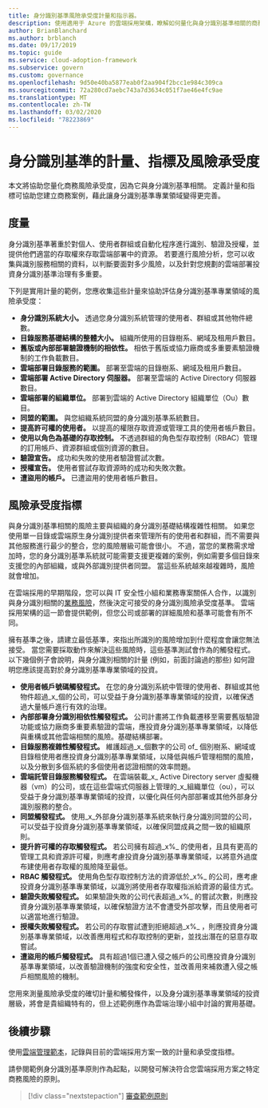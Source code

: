 ```yaml
---
title: 身分識別基準風險承受度計量和指示器。
description: 使用適用于 Azure 的雲端採用架構，瞭解如何量化與身分識別基準相關的商務風險承受度。
author: BrianBlanchard
ms.author: brblanch
ms.date: 09/17/2019
ms.topic: guide
ms.service: cloud-adoption-framework
ms.subservice: govern
ms.custom: governance
ms.openlocfilehash: 9d50e40ba5877eab0f2aa904f2bcc1e984c309ca
ms.sourcegitcommit: 72a280cd7aebc743a7d3634c051f7ae46e4fc9ae
ms.translationtype: MT
ms.contentlocale: zh-TW
ms.lasthandoff: 03/02/2020
ms.locfileid: "78223869"
---
```

# <a name="identity-baseline-metrics-indicators-and-risk-tolerance"></a>身分識別基準的計量、指標及風險承受度

本文將協助您量化商務風險承受度，因為它與身分識別基準相關。 定義計量和指標可協助您建立商務案例，藉此讓身分識別基準專業領域變得更完善。

## <a name="metrics"></a>度量

身分識別基準著重於對個人、使用者群組或自動化程序進行識別、驗證及授權，並提供他們適當的存取權來存取雲端部署中的資源。 若要進行風險分析，您可以收集與識別服務相關的資料，以判斷要面對多少風險，以及針對您規劃的雲端部署投資身分識別基準治理有多重要。

下列是實用計量的範例，您應收集這些計量來協助評估身分識別基準專業領域的風險承受度：

- **身分識別系統大小。** 透過您身分識別系統管理的使用者、群組或其他物件總數。
- **目錄服務基礎結構的整體大小。** 組織所使用的目錄樹系、網域及租用戶數目。
- **舊版或內部部署驗證機制的相依性。** 相依于舊版或協力廠商或多重要素驗證機制的工作負載數目。
- **雲端部署目錄服務的範圍。** 部署至雲端的目錄樹系、網域及租用戶數目。
- **雲端部署 Active Directory 伺服器。** 部署至雲端的 Active Directory 伺服器數目。
- **雲端部署的組織單位。** 部署到雲端的 Active Directory 組織單位（Ou）數目。
- **同盟的範圍。** 與您組織系統同盟的身分識別基準系統數目。
- **提高許可權的使用者。** 以提高的權限存取資源或管理工具的使用者帳戶數目。
- **使用以角色為基礎的存取控制。** 不透過群組的角色型存取控制（RBAC）管理的訂用帳戶、資源群組或個別資源的數目。
- **驗證宣告。** 成功和失敗的使用者驗證嘗試次數。
- **授權宣告。** 使用者嘗試存取資源時的成功和失敗次數。
- **遭盜用的帳戶。** 已遭盜用的使用者帳戶數目。

## <a name="risk-tolerance-indicators"></a>風險承受度指標

與身分識別基準相關的風險主要與組織的身分識別基礎結構複雜性相關。 如果您使用單一目錄或雲端原生身分識別提供者來管理所有的使用者和群組，而不需要與其他服務進行最少的整合，您的風險層級可能會很小。 不過，當您的業務需求增加時，您的身分識別基準系統就可能需要支援更複雜的案例，例如需要多個目錄來支援您的內部組織，或與外部識別提供者同盟。 當這些系統越來越複雜時，風險就會增加。

在雲端採用的早期階段，您可以與 IT 安全性小組和業務專案關係人合作，以識別與身分識別相關的[業務風險](./business-risks.md)，然後決定可接受的身分識別風險承受度基準。 雲端採用架構的這一節會提供範例，但您公司或部署的詳細風險和基準可能會有所不同。

擁有基準之後，請建立最低基準，來指出所識別的風險增加到什麼程度會讓您無法接受。 當您需要採取動作來解決這些風險時，這些基準測試會作為的觸發程式。 以下幾個例子會說明，與身分識別相關的計量 (例如，前面討論過的那些) 如何證明您應該提高對於身分識別基準專業領域的投資。

- **使用者帳戶號碼觸發程式。** 在您的身分識別系統中管理的使用者、群組或其他物件超過_x_個的公司，可以受益于身分識別基準專業領域的投資，以確保透過大量帳戶進行有效的治理。
- **內部部署身分識別相依性觸發程式。** 公司計畫將工作負載遷移至需要舊版驗證功能或協力廠商多重要素驗證的雲端，應投資身分識別基準專業領域，以降低與重構或其他雲端相關的風險。基礎結構部署。
- **目錄服務複雜性觸發程式。** 維護超過_x_個數字的公司 of_ 個別樹系、網域或目錄租使用者應投資身分識別基準專業領域，以降低與帳戶管理相關的風險，以及分散到多個系統的多個使用者認證相關的效率問題。
- **雲端託管目錄服務觸發程式。** 在雲端裝載_x_ Active Directory server 虛擬機器（vm）的公司，或在這些雲端式伺服器上管理的_x_組織單位（ou），可以受益于身分識別基準專業領域的投資，以優化與任何內部部署或其他外部身分識別服務的整合。
- **同盟觸發程式。** 使用_x_外部身分識別基準系統來執行身分識別同盟的公司，可以受益于投資身分識別基準專業領域，以確保同盟成員之間一致的組織原則。
- **提升許可權的存取觸發程式。** 若公司擁有超過_x%_ 的使用者，且具有更高的管理工具和資源許可權，則應考慮投資身分識別基準專業領域，以將意外過度布建使用者存取權的風險降至最低。
- **RBAC 觸發程式。** 使用角色型存取控制方法的資源低於_x%_ 的公司，應考慮投資身分識別基準專業領域，以識別將使用者存取權指派給資源的最佳方式。
- **驗證失敗觸發程式。** 如果驗證失敗的公司代表超過_x%_ 的嘗試次數，則應投資身分識別基準專業領域，以確保驗證方法不會遭受外部攻擊，而且使用者可以適當地進行驗證。
- **授權失敗觸發程式。** 若公司的存取嘗試遭到拒絕超過_x%_ ，則應投資身分識別基準專業領域，以改善應用程式和存取控制的更新，並找出潛在的惡意存取嘗試。
- **遭盜用的帳戶觸發程式。** 具有超過1個已遭入侵之帳戶的公司應投資身分識別基準專業領域，以改善驗證機制的強度和安全性，並改善用來補救遭入侵之帳戶相關風險的機制。

您用來測量風險承受度的確切計量和觸發條件，以及身分識別基準專業領域的投資層級，將會是貴組織特有的，但上述範例應作為雲端治理小組中討論的實用基礎。

## <a name="next-steps"></a>後續步驟

使用[雲端管理範本](./template.md)，記錄與目前的雲端採用方案一致的計量和承受度指標。

請參閱範例身分識別基準原則作為起點，以開發可解決符合您雲端採用方案之特定商務風險的原則。

> [!div class="nextstepaction"]
> [審查範例原則](./policy-statements.md)
